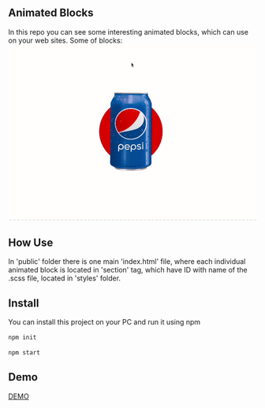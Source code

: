 ## Animated Blocks 
In this repo you can see some interesting animated blocks, which can use on your web sites.
Some of blocks:
<br>
<img src="public/media/screen/Card-view-1.gif" alt="Card-View-1" />


## How Use
In 'public' folder there is one main 'index.html' file, where each individual animated block is located in 'section' tag, which have ID with name of the .scss file, located in 'styles' folder. 


## Install
You can install this project on your PC and run it using npm

```sh
npm init
```

```sh
npm start
```

## Demo
<a href="https://soltonanna.github.io/animated-texts/" target="blank"> DEMO </a>
